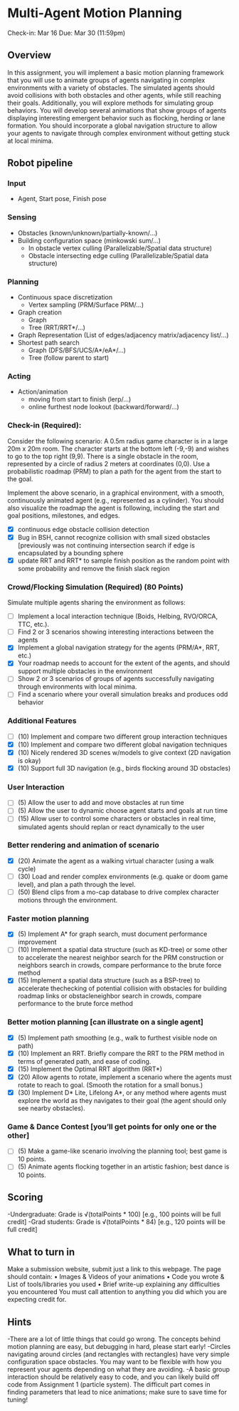 # Multi-Agent Motion Planning
Check-in: Mar 16
Due: Mar 30 (11:59pm)

## Overview
In this assignment, you will implement a basic motion planning framework that you
will use to animate groups of agents navigating in complex environments with a
variety of obstacles. The simulated agents should avoid collisions with both
obstacles and other agents, while still reaching their goals. Additionally, you will
explore methods for simulating group behaviors. You will develop several
animations that show groups of agents displaying interesting emergent behavior
such as flocking, herding or lane formation. You should incorporate a global
navigation structure to allow your agents to navigate through complex environment
without getting stuck at local minima.

## Robot pipeline
### Input
- Agent, Start pose, Finish pose

### Sensing
- Obstacles (known/unknown/partially-known/...)
- Building configuration space (minkowski sum/...)
    - In obstacle vertex culling (Parallelizable/Spatial data structure)
    - Obstacle intersecting edge culling (Parallelizable/Spatial data structure)

### Planning
- Continuous space discretization
    - Vertex sampling (PRM/Surface PRM/...)
- Graph creation
    - Graph
    - Tree (RRT/RRT*/...)
- Graph Representation (List of edges/adjacency matrix/adjacency list/...)
- Shortest path search
    - Graph (DFS/BFS/UCS/A*/eA*/...)
    - Tree (follow parent to start)

### Acting
- Action/animation
    - moving from start to finish (lerp/...)
    - online furthest node lookout (backward/forward/...)

### Check-in (Required):
Consider the following scenario:
A 0.5m radius game character is in a large 20m x 20m room.
The character starts at the bottom left (-9,-9) and wishes to go to the top right (9,9).
There is a single obstacle in the room, represented by a circle of radius 2 meters at coordinates (0,0).
Use a probabilistic roadmap (PRM) to plan a path for the agent from the start to the goal.

Implement the above scenario, in a graphical environment, with a smooth,
continuously animated agent (e.g., represented as a cylinder). You should also
visualize the roadmap the agent is following, including the start and goal positions,
milestones, and edges.

 - [x] continuous edge obstacle collision detection
 - [x] Bug in BSH, cannot recognize collision with small sized obstacles [previously was not continuing intersection search if edge is encapsulated by a bounding sphere
 - [x] update RRT and RRT* to sample finish position as the random point with some probability and remove the finish slack region

### Crowd/Flocking Simulation (Required) (80 Points)
Simulate multiple agents sharing the environment as follows:
 - [ ] Implement a local interaction technique (Boids, Helbing, RVO/ORCA, TTC, etc.).
 - [ ] Find 2 or 3 scenarios showing interesting interactions between the agents
 - [x] Implement a global navigation strategy for the agents (PRM/A*, RRT, etc.)
 - [x] Your roadmap needs to account for the extent of the agents, and should support multiple obstacles in the environment
 - [ ] Show 2 or 3 scenarios of groups of agents successfully navigating through environments with local minima.
 - [ ] Find a scenario where your overall simulation breaks and produces odd behavior

### Additional Features
 - [ ] (10) Implement and compare two different group interaction techniques
 - [x] (10) Implement and compare two different global navigation techniques
 - [x] (10) Nicely rendered 3D scenes w/models to give context (2D navigation is okay)
 - [x] (10) Support full 3D navigation (e.g., birds flocking around 3D obstacles)

### User Interaction
 - [ ] (5) Allow the user to add and move obstacles at run time
 - [ ] (5) Allow the user to dynamic choose agent starts and goals at run time
 - [ ] (15) Allow user to control some characters or obstacles in real time, simulated agents should replan or react dynamically to the user

### Better rendering and animation of scenario
 - [x] (20) Animate the agent as a walking virtual character (using a walk cycle)
 - [ ] (30) Load and render complex environments (e.g. quake or doom game level), and plan a path through the level.
 - [ ] (50) Blend clips from a mo-cap database to drive complex character motions through the environment.

### Faster motion planning
 - [x] (5) Implement A* for graph search, must document performance improvement
 - [ ] (10) Implement a spatial data structure (such as KD-tree) or some other to accelerate the nearest neighbor search for the PRM construction or neighbors search in crowds, compare performance to the brute force method
 - [x] (15) Implement a spatial data structure (such as a BSP-tree) to accelerate thechecking of potential collision with obstacles for building roadmap links or obstacleneighbor search in crowds, compare performance to the brute force method
 
### Better motion planning [can illustrate on a single agent]
 - [x] (5) Implement path smoothing (e.g., walk to furthest visible node on path)
 - [x] (10) Implement an RRT. Briefly compare the RRT to the PRM method in terms of generated path, and ease of coding.
 - [x] (15) Implement the Optimal RRT algorithm (RRT*)
 - [x] (20) Allow agents to rotate, implement a scenario where the agents must rotate to reach to goal. (Smooth the rotation for a small bonus.)
 - [x] (30) Implement D* Lite, Lifelong A*, or any method where agents must explore the world as they navigates to their goal (the agent should only see nearby obstacles).

### Game & Dance Contest [you’ll get points for only one or the other]
 - [ ] (5) Make a game-like scenario involving the planning tool; best game is 10 points.
 - [ ] (5) Animate agents flocking together in an artistic fashion; best dance is 10 points.

## Scoring
-Undergraduate: Grade is √(totalPoints * 100) [e.g., 100 points will be full credit]
-Grad students: Grade is √(totalPoints * 84) [e.g., 120 points will be full credit]

## What to turn in
Make a submission website, submit just a link to this webpage. The page should
contain:
• Images & Videos of your animations
• Code you wrote & List of tools/libraries you used
• Brief write-up explaining any difficulties you encountered
You must call attention to anything you did which you are expecting credit for.

## Hints
-There are a lot of little things that could go wrong. The concepts behind motion
planning are easy, but debugging in hard, please start early!
-Circles navigating around circles (and rectangles with rectangles) have very simple
configuration space obstacles. You may want to be flexible with how you represent
your agents depending on what they are avoiding.
-A basic group interaction should be relatively easy to code, and you can likely build
off code from Assignment 1 (particle system). The difficult part comes in finding
parameters that lead to nice animations; make sure to save time for tuning!

